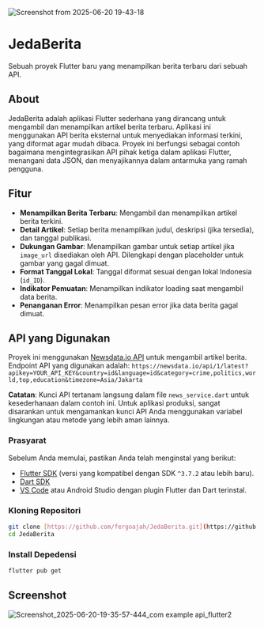 ![Screenshot from 2025-06-20 19-43-18](https://github.com/user-attachments/assets/1df79b12-07fc-4237-b8cf-31ad754412f3)

# JedaBerita

Sebuah proyek Flutter baru yang menampilkan berita terbaru dari sebuah API.

## About

JedaBerita adalah aplikasi Flutter sederhana yang dirancang untuk mengambil dan menampilkan artikel berita terbaru. Aplikasi ini menggunakan API berita eksternal untuk menyediakan informasi terkini, yang diformat agar mudah dibaca. Proyek ini berfungsi sebagai contoh bagaimana mengintegrasikan API pihak ketiga dalam aplikasi Flutter, menangani data JSON, dan menyajikannya dalam antarmuka yang ramah pengguna.

## Fitur

* **Menampilkan Berita Terbaru**: Mengambil dan menampilkan artikel berita terkini.
* **Detail Artikel**: Setiap berita menampilkan judul, deskripsi (jika tersedia), dan tanggal publikasi.
* **Dukungan Gambar**: Menampilkan gambar untuk setiap artikel jika `image_url` disediakan oleh API. Dilengkapi dengan placeholder untuk gambar yang gagal dimuat.
* **Format Tanggal Lokal**: Tanggal diformat sesuai dengan lokal Indonesia (`id_ID`).
* **Indikator Pemuatan**: Menampilkan indikator loading saat mengambil data berita.
* **Penanganan Error**: Menampilkan pesan error jika data berita gagal dimuat.

## API yang Digunakan

Proyek ini menggunakan [Newsdata.io API](https://newsdata.io/) untuk mengambil artikel berita.
Endpoint API yang digunakan adalah:
`https://newsdata.io/api/1/latest?apikey=YOUR_API_KEY&country=id&language=id&category=crime,politics,world,top,education&timezone=Asia/Jakarta`

**Catatan**: Kunci API tertanam langsung dalam file `news_service.dart` untuk kesederhanaan dalam contoh ini. Untuk aplikasi produksi, sangat disarankan untuk mengamankan kunci API Anda menggunakan variabel lingkungan atau metode yang lebih aman lainnya.

### Prasyarat

Sebelum Anda memulai, pastikan Anda telah menginstal yang berikut:

* [Flutter SDK](https://flutter.dev/docs/get-started/install) (versi yang kompatibel dengan SDK `^3.7.2` atau lebih baru).
* [Dart SDK](https://dart.dev/get-dart)
* [VS Code](https://code.visualstudio.com/) atau Android Studio dengan plugin Flutter dan Dart terinstal.

### Kloning Repositori

```bash
git clone [https://github.com/fergoajah/JedaBerita.git](https://github.com/fergoajah/JedaBerita.git)
cd JedaBerita
```

### Install Depedensi 
```bash
flutter pub get
```

## Screenshot
![Screenshot_2025-06-20-19-35-57-444_com example api_flutter2](https://github.com/user-attachments/assets/cad47030-e760-4359-a1b0-6ddb7fc5cd38)
